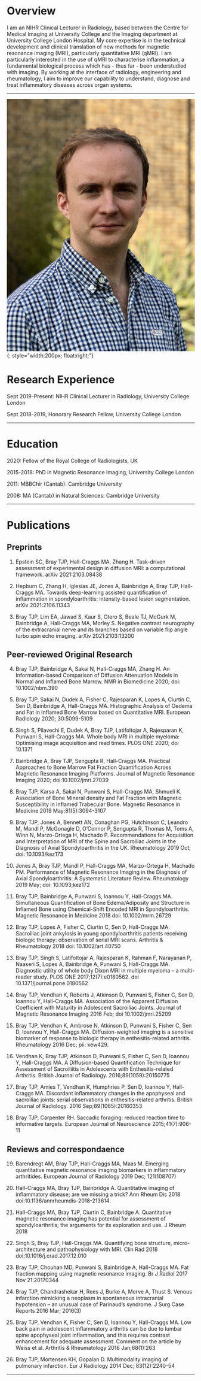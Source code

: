 <h1> Overview </h1>
I am an NIHR Clinical Lecturer in Radiology, based between the Centre for Medical Imaging at University College and the Imaging department at University College London Hospital. My core expertise is in the technical development and clinical translation of new methods for magnetic resonance imaging (MRI), particularly quantitative MRI (qMRI). I am particularly interested in the use of qMRI to characterise inflammation, a fundamental biological process which has - thus far - been understudied with imaging. By working at the interface of radiology, engineering and rheumatology, I aim to improve our capability to understand, diagnose and treat inflammatory diseases across organ systems. 
<hr>

![My photo](/Images/Photo2.jpg){: style="width:200px; float:right;"}

<h1> Research Experience </h1>

Sept 2019-Present: NIHR Clinical Lecturer in Radiology, University College London

Sept 2018-2019, Honorary Research Fellow, University College London
<hr>

<h1> Education </h1>

2020: Fellow of the Royal College of Radiologists, UK

2015-2018: PhD in Magnetic Resonance Imaging, University College London

2011: MBBChir (Cantab): Cambridge University

2008: MA (Cantab) in Natural Sciences: Cambridge University
<hr>

<h1> Publications </h1>

<h2>Preprints</h2>

1.  Epstein SC, Bray TJP, Hall-Craggs MA, Zhang H. Task-driven assessment of experimental design in diffusion MRI: a computational framework. arXiv 2021:2103.08438

2.	Hepburn C, Zhang H, Iglesias JE, Jones A, Bainbridge A, Bray TJP, Hall-Craggs MA. Towards deep-learning assisted quantification of inflammation in spondyloarthritis: intensity-based lesion segmentation. arXiv 2021:2106.11343 

3.	Bray TJP, Lim EA, Jawad S, Kaur S, Otero S, Beale TJ, McGurk M, Bainbridge A, Hall-Craggs MA, Morley S. Negative contrast neurography of the extracranial nerve and its branches based on variable flip angle turbo spin echo imaging. arXiv 2021:2103:13200

<h2>Peer-reviewed Original Research </h2>

4.	Bray TJP, Bainbridge A, Sakai N, Hall-Craggs MA, Zhang H. An Information-based Comparison of Diffusion Attenuation Models in Normal and Inflamed Bone Marrow. NMR in Biomedicine 2020; doi: 10.1002/nbm.390

5.	Bray TJP, Sakai N, Dudek A, Fisher C, Rajesparan K, Lopes A, Ciurtin C, Sen D, Bainbridge A, Hall-Craggs MA. Histographic Analysis of Oedema and Fat in Inflamed Bone Marrow based on Quantitative MRI. European Radiology 2020; 30:5099-5109

6.	Singh S, Pilavechi E, Dudek A, Bray TJP, Latifoltojar A, Rajesparan K, Punwani S, Hall-Craggs MA. Whole body MRI in multiple myeloma: Optimising image acquisition and read times. PLOS ONE 2020; doi 10.1371

7.	Bainbridge A, Bray TJP, Sengupta R, Hall-Craggs MA. Practical Approaches to Bone Marrow Fat Fraction Quantification Across Magnetic Resonance Imaging Platforms. Journal of Magnetic Resonance Imaging 2020; doi:10.1002/jmri.27039	

8.	Bray TJP, Karsa A, Sakai N, Punwani S, Hall-Craggs MA, Shmueli K. Association of Bone Mineral density and Fat Fraction with Magnetic Susceptibility in Inflamed Trabecular Bone. Magnetic Resonance in Medicine 2019 May;81(5):3094-3107

9.	Bray TJP, Jones A, Bennett AN, Conaghan PG, Hutchinson C, Leandro M, Mandl P, McGonagle D, O’Connor P, Sengupta R, Thomas M, Toms A, Winn N, Marzo-Ortega H, Machado P. Recommendations for Acquisition and Interpretation of MRI of the Spine and Sacroiliac Joints in the Diagnosis of Axial Spondyloarthritis in the UK. Rheumatology 2019 Oct; doi: 10.1093/kez173

10.	Jones A, Bray TJP, Mandl P, Hall-Craggs MA, Marzo-Ortega H, Machado PM. Performance of Magnetic Resonance Imaging in the Diagnosis of Axial Spondyloarthritis: A Systematic Literature Review. Rheumatology 2019 May; doi: 10.1093;kez172

11.	Bray TJP, Bainbridge A, Punwani S, Ioannou Y, Hall-Craggs MA. Simultaneous Quantification of Bone Edema/Adiposity and Structure in Inflamed Bone using Chemical-Shift Encoded MRI in Spondyloarthritis. Magnetic Resonance in Medicine 2018 doi: 10.1002/mrm.26729

12.	Bray TJP, Lopes A, Fisher C, Ciurtin C, Sen D, Hall-Craggs MA. Sacroiliac joint ankylosis in young spondyloarthritis patients receiving biologic therapy: observation of serial MRI scans. Arthritis & Rheumatology 2018 doi: 10.1002/art.40750 

13.	Bray TJP, Singh S, Latifoltojar A, Rajesparan K, Rahman F, Narayanan P, Naaseri S, Lopes A, Bainbridge A, Punwani S, Hall-Craggs MA. Diagnostic utility of whole body Dixon MRI in multiple myeloma – a multi-reader study. PLOS ONE 2017;12(7):e0180562. doi 10.1371/journal.pone.0180562 

14.	Bray TJP, Vendhan K, Roberts J, Atkinson D, Punwani S, Fisher C, Sen D, Ioannou Y, Hall-Craggs MA. Association of the Apparent Diffusion Coefficient with Maturity in Adolescent Sacroiliac Joints. Journal of Magnetic Resonance Imaging 2016 Feb; doi 10.1002/jmri.25209

15.	Bray TJP, Vendhan K, Ambrose N, Atkinson D, Punwani S, Fisher C, Sen D, Ioannou Y, Hall-Craggs MA. Diffusion-weighted imaging is a sensitive biomarker of response to biologic therapy in enthesitis-related arthritis. Rheumatology 2016 Dec; pii: kew429.

16.	Vendhan K, Bray TJP, Atkinson D, Punwani S, Fisher C, Sen D, Ioannou Y, Hall-Craggs MA. A Diffusion-based Quantification Technique for Assessment of Sacroiliitis in Adolescents with Enthesitis-related Arthritis. British Journal of Radiology. 2016;89(1059):20150775

17.	Bray TJP, Amies T, Vendhan K, Humphries P, Sen D, Ioannou Y, Hall-Craggs MA. Discordant inflammatory changes in the apophyseal and sacroiliac joints: serial observations in enthesitis-related arthritis. British Journal of Radiology. 2016 Sep;89(1065):20160353

18.	Bray TJP, Carpenter RH. Saccadic foraging: reduced reaction time to informative targets. European Journal of Neuroscience 2015;41(7):906-11

<h2>Reviews and correspondaence </h2>

19.	Barendregt AM, Bray TJP, Hall-Craggs MA, Maas M. Emerging quantitative magnetic resonance imaging biomarkers in inflammatory arthritides. European Journal of Radiology 2019 Dec; 121(108707)

20.	Hall-Craggs MA, Bray TJP, Bainbridge A. Quantitative imaging of inflammatory disease; are we missing a trick? Ann Rheum Dis 2018 doi:10.1136/annrheumdis-2018-213614.

21.	Hall-Craggs MA, Bray TJP, Ciurtin C, Bainbridge A. Quantitative magnetic resonance imaging has potential for assessment of spondyloarthritis; the arguments for its exploration and use. J Rheum 2018

22.	Singh S, Bray TJP, Hall-Craggs MA. Quantifying bone structure, micro-architecture and pathophysiology with MRI. Clin Rad 2018 doi:10.1016/j.crad.2017.12.010

23.	Bray TJP, Chouhan MD, Punwani S, Bainbridge A, Hall-Craggs MA. Fat fraction mapping using magnetic resonance imaging. Br J Radiol 2017 Nov 21:20170344

24.	Bray TJP, Chandrashekar H, Rees J, Burke A, Merve A, Thust S. Venous infarction mimicking a neoplasm in spontaneous intracranial hypotension – an unusual case of Parinaud’s syndrome. J Surg Case Reports 2016 Mar; 2016(3)

25.	Bray TJP, Vendhan K, Fisher C, Sen D, Ioannou Y, Hall-Craggs MA. Low back pain in adolescent inflammatory arthritis can be due to lumbar spine apophyseal joint inflammation, and this requires contrast enhancement for adequate assessment. Comment on the article by Weiss et al. Arthritis & Rheumatology 2016 Jan;68(1):263

26.	Bray TJP, Mortensen KH, Gopalan D. Multimodality imaging of pulmonary infarction. Eur J Radiology 2014 Dec; 83(12):2240-54
<hr>
